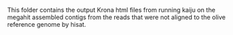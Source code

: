 This folder contains the output Krona html files from running kaiju on the megahit assembled contigs from the reads that were not aligned to the olive reference genome by hisat.
